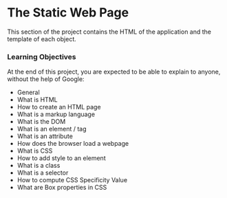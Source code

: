 # The Static Web Page

This section of the project contains the HTML of the application and the template of each object.

### Learning Objectives

At the end of this project, you are expected to be able to explain to anyone, without the help of Google:

- General
- What is HTML
- How to create an HTML page
- What is a markup language
- What is the DOM
- What is an element / tag
- What is an attribute
- How does the browser load a webpage
- What is CSS
- How to add style to an element
- What is a class
- What is a selector
- How to compute CSS Specificity Value
- What are Box properties in CSS
